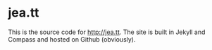 # jea.tt

This is the source code for http://jea.tt. The site is built in Jekyll and Compass and hosted on Github (obviously).